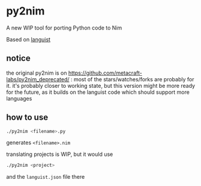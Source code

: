 # py2nim

A new WIP tool for porting Python code to Nim

Based on [languist](https://github.com/metacraft-labs/languist)

## notice

the original py2nim is on https://github.com/metacraft-labs/py2nim_deprecated/ : most of the stars/watches/forks are probably for it. it's probably closer to working state, but this version might be more ready for the future, as it builds on the languist code which should support more languages 

## how to use

```bash
./py2nim <filename>.py
```

generates `<filename>.nim`

translating projects is WIP, but it would use

```bash
./py2nim <project>
```

and the `languist.json` file there
